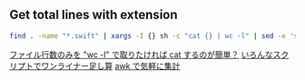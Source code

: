 ## Get total lines with extension

```sh
find . -name "*.swift" | xargs -I {} sh -c "cat {} | wc -l" | sed -e 's/  */ /g' | awk '{s += $1} END {print s}'
```

[ファイル行数のみを "wc -l" で取りたければ cat するのが簡単？](https://qiita.com/wyamamo/items/bc23a3f8cce2cff1babb)
[いろんなスクリプトでワンライナー足し算](https://qiita.com/ftakao2007/items/89a3ac707ad65f0b076e)
[awk で気軽に集計](https://qiita.com/kitsuyui/items/3647bd5b8a5b3e858d3c)

